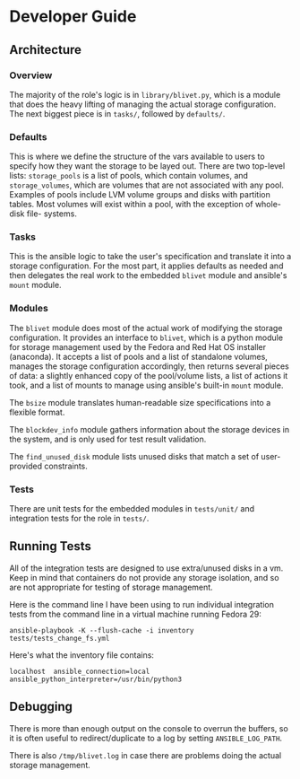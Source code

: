 # Developer Guide
## Architecture
### Overview
The majority of the role's logic is in `library/blivet.py`, which is a module
that does the heavy lifting of managing the actual storage configuration. The
next biggest piece is in `tasks/`, followed by `defaults/`.

### Defaults
This is where we define the structure of the vars available to users to specify
how they want the storage to be layed out. There are two top-level lists:
`storage_pools` is a list of pools, which contain volumes, and
`storage_volumes`, which are volumes that are not associated with any pool.
Examples of pools include LVM volume groups and disks with partition tables.
Most volumes will exist within a pool, with the exception of whole-disk file-
systems.

### Tasks
This is the ansible logic to take the user's specification and translate it
into a storage configuration. For the most part, it applies defaults as needed
and then delegates the real work to the embedded `blivet` module and ansible's
`mount` module.

### Modules
The `blivet` module does most of the actual work of modifying the storage
configuration. It provides an interface to `blivet`, which is a python module
for storage management used by the Fedora and Red Hat OS installer (anaconda).
It accepts a list of pools and a list of standalone volumes, manages the
storage configuration accordingly, then returns several pieces of data: a
slightly enhanced copy of the pool/volume lists, a list of actions it took,
and a list of mounts to manage using ansible's built-in `mount` module.

The `bsize` module translates human-readable size specifications into a
flexible format.

The `blockdev_info` module gathers information about the storage devices in the
system, and is only used for test result validation.

The `find_unused_disk` module lists unused disks that match a set of user-
provided constraints.

### Tests
There are unit tests for the embedded modules in `tests/unit/` and integration
tests for the role in `tests/`.

## Running Tests
All of the integration tests are designed to use extra/unused disks in a vm.
Keep in mind that containers do not provide any storage isolation, and so are
not appropriate for testing of storage management.

Here is the command line I have been using to run individual integration tests
from the command line in a virtual machine running Fedora 29:

`ansible-playbook -K --flush-cache -i inventory tests/tests_change_fs.yml`

Here's what the inventory file contains:

`localhost	ansible_connection=local ansible_python_interpreter=/usr/bin/python3`

## Debugging
There is more than enough output on the console to overrun the buffers, so it
is often useful to redirect/duplicate to a log by setting `ANSIBLE_LOG_PATH`.

There is also `/tmp/blivet.log` in case there are problems doing the actual
storage management.
